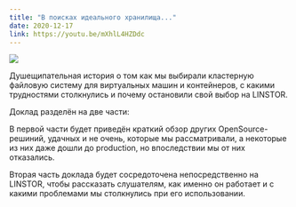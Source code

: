 ```yaml
---
title: "В поисках идеального хранилища..."
date: 2020-12-17
link: https://youtu.be/mXhlL4HZDdc
---
```


[![](https://img.youtube.com/vi/Lr12wXRdP24/maxresdefault.jpg)](https://youtu.be/mXhlL4HZDdc)

Душещипательная история о том как мы выбирали кластерную файловую систему для виртуальных машин и контейнеров, с какими трудностями столкнулись и почему остановили свой выбор на LINSTOR.

Доклад разделён на две части:

В первой части будет приведён краткий обзор других OpenSource-решиний, удачных и не очень, которые мы рассматривали, а некоторые из них даже дошли до production, но впоследствии мы от них отказались.

Вторая часть доклада будет сосредоточена непосредственно на LINSTOR, чтобы рассказать слушателям, как именно он работает и с какими проблемами мы столкнулись при его использовании.

<!--more-->
